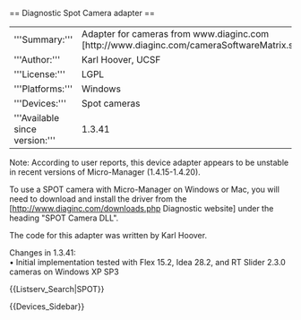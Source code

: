 == Diagnostic Spot Camera adapter ==
<table><tr><td>
'''Summary:'''</td><td>Adapter for cameras from www.diaginc.com [http://www.diaginc.com/cameraSoftwareMatrix.shtml]</td></tr>
<tr><td>'''Author:'''</td><td>Karl Hoover, UCSF</td></tr>
<tr><td>'''License:'''</td><td>LGPL</td></tr> 
<tr><td>'''Platforms:'''</td><td>Windows</td></tr>
<tr><td>'''Devices:'''</td><td>Spot cameras</td></tr>
<tr><td>'''Available since version:'''</td><td>1.3.41</td>
</table>

Note: According to user reports, this device adapter appears to be unstable in recent versions of Micro-Manager (1.4.15-1.4.20).

To use a SPOT camera with Micro-Manager on Windows or Mac, you will need to download and install the driver from the  [http://www.diaginc.com/downloads.php Diagnostic website] under the heading "SPOT Camera DLL".

The code for this adapter was written by Karl Hoover.

Changes in 1.3.41:<br>
• Initial implementation tested with Flex 15.2, Idea 28.2, and RT Slider 2.3.0 cameras on Windows XP SP3 <br>

{{Listserv_Search|SPOT}}

{{Devices_Sidebar}}
